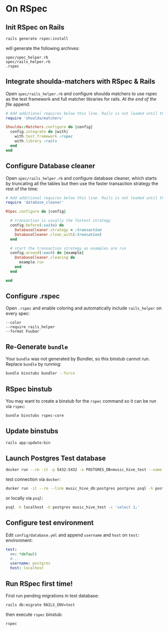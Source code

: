# On RSpec

## Init RSpec on Rails

```bash
rails generate rspec:install
```

will generate the following archives:

```
spec/spec_helper.rb
spec/rails_helper.rb
.rspec
```


## Integrate shoulda-matchers with RSpec & Rails
Open `spec/rails_helper.rb` and configure shoulda matchers to use rspec as the test framework and full matcher libraries for rails. *At the end of the file* append:

```ruby
# Add additional requires below this line. Rails is not loaded until this point!
require 'shoulda/matchers'

Shoulda::Matchers.configure do |config|
  config.integrate do |with|
    with.test_framework :rspec
    with.library :rails
  end
end
```

## Configure Database cleaner
Open `spec/rails_helper.rb` and configure database cleaner, which starts by truncating all the tables but then use the faster transaction strategy the rest of the time:

```ruby
# Add additional requires below this line. Rails is not loaded until this point!
require 'database_cleaner'

RSpec.configure do |config|

  # transaction is usually the fastest strategy	
  config.before(:suite) do
    DatabaseCleaner.strategy = :transaction
    DatabaseCleaner.clean_with(:truncation)
  end

  # start the transaction strategy as examples are run
  config.around(:each) do |example|
    DatabaseCleaner.cleaning do
      example.run
    end
  end

end
```

## Configure .rspec
Open `.rspec` and enable coloring and automatically include `rails_helper` on every spec:
```
--color
--require rails_helper
--format Fuubar
```

## Re-Generate `bundle`
Your `bundle` was not generated by Bundler, so this binstub cannot run. Replace `bundle` by running:
```bash
bundle binstubs bundler --force
```

## RSpec binstub
You may want to create a binstub for the `rspec` command so it can be run via `rspec`:
```bash
bundle binstubs rspec-core
```

## Update binstubs
```bash
rails app:update:bin
```

## Launch Postgres Test database
```bash
docker run --rm -it -p 5432:5432 -e POSTGRES_DB=music_hive_test --name music_hive_db postgres:9.5-alpine
```

test connection via `docker`:

```bash
docker run -it --rm --link music_hive_db:postgres postgres psql -h postgres -U postgres music_hive_test -c 'select 1;'
```

or locally via `psql`:

```bash
psql -h localhost -U postgres music_hive_test -c 'select 1;'
```

## Configure test environment
Edit `config/database.yml` and append `username` and `host` on `test:` environment:
```yml
test:
  <<: *default
  #...
  username: postgres
  host: localhost
```

## Run RSpec first time!
First run pending migrations in test database:

```bash
rails db:migrate RAILS_ENV=test
```

then execute `rspec` binstub:

```bash
rspec
```
